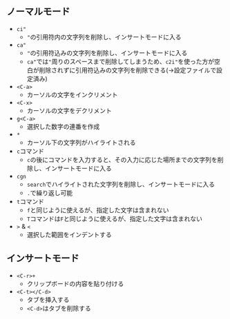 ## ノーマルモード
* `ci"`
    * `"`の引用符内の文字列を削除し、インサートモードに入る
* `ca"`
    * `"`の引用符込みの文字列を削除し、インサートモードに入る
    * `ca"`では`"`周りのスペースまで削除してしまうため、`c2i"`を使った方が空白が削除されずに引用符込みの文字列を削除できる(->設定ファイルで設定済み)
* `<C-a>`
    * カーソルの文字をインクリメント
* `<C-x>`
    * カーソルの文字をデクリメント
* `g<C-a>`
    * 選択した数字の連番を作成
* `*`
    * カーソル下の文字列がハイライトされる
* `c`コマンド
    * `c`の後にコマンドを入力すると、その入力に応じた場所までの文字列を削除し、インサートモードに入る
* `cgn`
    * `search`でハイライトされた文字列を削除し、インサートモードに入る
    * `.`で繰り返し可能
* `t`コマンド
    * `f`と同じように使えるが、指定した文字は含まれない
    * `T`コマンドは`F`と同じように使えるが、指定した文字は含まれない
* `>` & `<`
    * 選択した範囲をインデントする


## インサートモード
* `<C-r>+`
    * クリップボードの内容を貼り付ける
* `<C-t></C-d>`
    * タブを挿入する
    * `<C-d>`はタブを削除する
